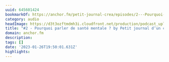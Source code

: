```yaml
---
uuid: 645601424
bookmarkOf: https://anchor.fm/petit-journal-crea/episodes/2---Pourquoi-parler-de-sant-mentale-e1o40h7
category: audio
headImage: https://d3t3ozftmdmh3i.cloudfront.net/production/podcast_uploaded_episode400/30825699/30825699-1663689146772-1e93b68d67f2c.jpg
title: "#2 - Pourquoi parler de santé mentale ? by Petit journal d’un créatif"
domain: anchor.fm
description: 
tags: []
date: '2023-01-26T19:50:01.631Z'
highlights: 
---
```




